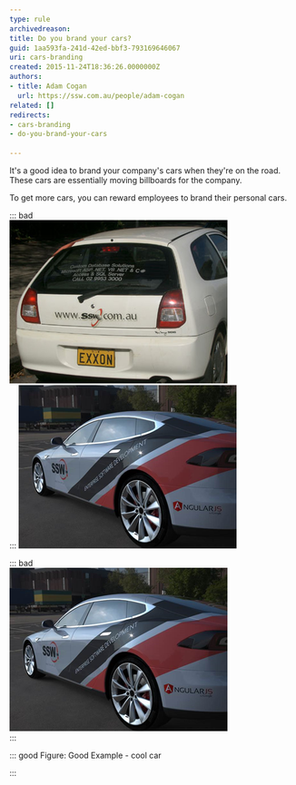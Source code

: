 ```yaml
---
type: rule
archivedreason: 
title: Do you brand your cars?
guid: 1aa593fa-241d-42ed-bbf3-793169646067
uri: cars-branding
created: 2015-11-24T18:36:26.0000000Z
authors:
- title: Adam Cogan
  url: https://ssw.com.au/people/adam-cogan
related: []
redirects:
- cars-branding
- do-you-brand-your-cars

---
```


It's a good idea to brand your company's cars when they're on the road. These cars are essentially moving billboards for the company.

<!--endintro-->

To get more cars, you can reward employees to brand their personal cars.


::: bad  
![Figure: Bad Example as the car looks bad](car-branding.jpg)  
:::
![](car-branding-tesla.png)

::: bad  
![Figure: Good Example - cool car](car-branding-tesla.png)  
:::


::: good
Figure: Good Example - cool car

:::

